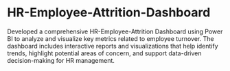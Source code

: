 # HR-Employee-Attrition-Dashboard
Developed a comprehensive HR-Employee-Attrition Dashboard using Power BI to analyze and visualize key metrics related to employee turnover. The dashboard includes interactive reports and visualizations that help identify trends, highlight potential areas of concern, and support data-driven decision-making for HR management.
